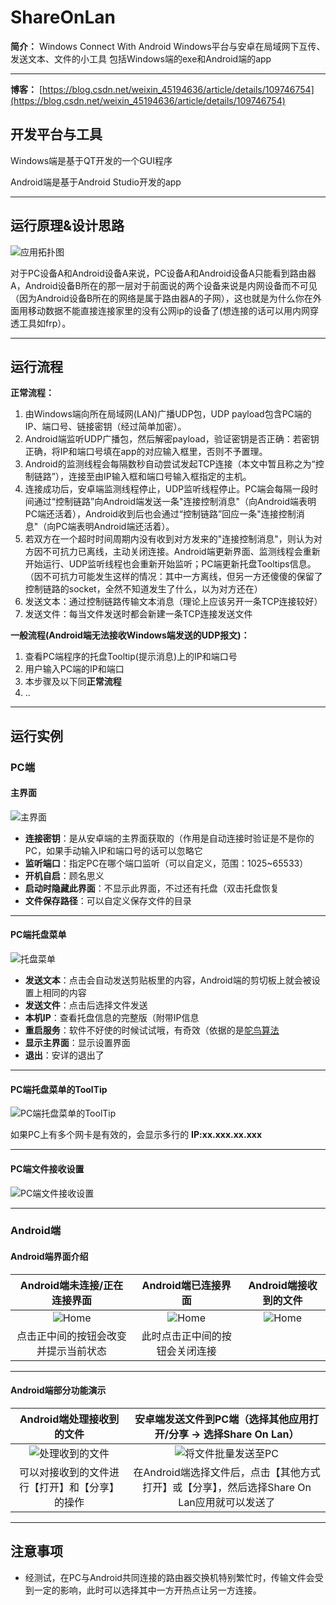 # ShareOnLan

**简介：**
Windows Connect With Android 
Windows平台与安卓在局域网下互传、发送文本、文件的小工具 
包括Windows端的exe和Android端的app

***

**博客：**
[https://blog.csdn.net/weixin_45194636/article/details/109746754](https://blog.csdn.net/weixin_45194636/article/details/109746754)

## 开发平台与工具

Windows端是基于QT开发的一个GUI程序

Android端是基于Android Studio开发的app
***

## 运行原理&设计思路
![应用拓扑图](ScreenShots/应用拓扑图.png)

对于PC设备A和Android设备A来说，PC设备A和Android设备A只能看到路由器A，Android设备B所在的那一层对于前面说的两个设备来说是内网设备而不可见（因为Android设备B所在的网络是属于路由器A的子网），这也就是为什么你在外面用移动数据不能直接连接家里的没有公网ip的设备了(想连接的话可以用内网穿透工具如frp）。

***

## 运行流程

**正常流程：**  

1. 由Windows端向所在局域网(LAN)广播UDP包，UDP payload包含PC端的IP、端口号、链接密钥（经过简单加密）。  
2. Android端监听UDP广播包，然后解密payload，验证密钥是否正确：若密钥正确，将IP和端口号填在app的对应输入框里，否则不予置理。  
3. Android的监测线程会每隔数秒自动尝试发起TCP连接（本文中暂且称之为“控制链路”），连接至由IP输入框和端口号输入框指定的主机。  
4. 连接成功后，安卓端监测线程停止，UDP监听线程停止。PC端会每隔一段时间通过“控制链路”向Android端发送一条"连接控制消息"（向Android端表明PC端还活着），Android收到后也会通过“控制链路”回应一条"连接控制消息"（向PC端表明Android端还活着）。  
5. 若双方在一个超时时间周期内没有收到对方发来的"连接控制消息"，则认为对方因不可抗力已离线，主动关闭连接。Android端更新界面、监测线程会重新开始运行、UDP监听线程也会重新开始监听；PC端更新托盘Tooltips信息。（因不可抗力可能发生这样的情况：其中一方离线，但另一方还傻傻的保留了控制链路的socket，全然不知道发生了什么，以为对方还在）  
6. 发送文本：通过控制链路传输文本消息（理论上应该另开一条TCP连接较好）
7. 发送文件：每当文件发送时都会新建一条TCP连接发送文件

**一般流程(Android端无法接收Windows端发送的UDP报文)：**

1. 查看PC端程序的托盘Tooltip(提示消息)上的IP和端口号
2. 用户输入PC端的IP和端口
3. 本步骤及以下同**正常流程**  
4. ..

***

## 运行实例

### PC端

#### 主界面

![主界面](Screenshots/PC端主界面.jpg)

  

- **连接密钥**：是从安卓端的主界面获取的（作用是自动连接时验证是不是你的PC，如果手动输入IP和端口号的话可以忽略它
- **监听端口**：指定PC在哪个端口监听（可以自定义，范围：1025~65533）
- **开机自启**：顾名思义
- **启动时隐藏此界面**：不显示此界面，不过还有托盘（双击托盘恢复
- **文件保存路径**：可以自定义保存文件的目录

***

#### PC端托盘菜单

![托盘菜单](Screenshots/PC端托盘菜单.jpg)

  

- **发送文本**：点击会自动发送剪贴板里的内容，Android端的剪切板上就会被设置上相同的内容
- **发送文件**：点击后选择文件发送
- **本机IP**：查看托盘信息的完整版（附带IP信息
- **重启服务**：软件不好使的时候试试哦，有奇效（依据的是[鸵鸟算法](https://baike.baidu.com/item/%E9%B8%B5%E9%B8%9F%E7%AE%97%E6%B3%95/4342932?fr=aladdin)
- **显示主界面**：显示设置界面
- **退出**：安详的退出了

***

#### PC端托盘菜单的ToolTip

![PC端托盘菜单的ToolTip](Screenshots/PC端托盘信息.jpg)

如果PC上有多个网卡是有效的，会显示多行的 **IP:xx.xxx.xx.xxx**

***

#### PC端文件接收设置

![PC端文件接收设置](Screenshots/PC端文件接收设置.jpg)

***

### Android端

#### Android端界面介绍

|             Android端未连接/正在连接界面             |                Android端已连接界面                |                 Android端接收到的文件                  |
| :--------------------------------------------------: | :-----------------------------------------------: | :----------------------------------------------------: |
| ![Home](Screenshots/Android端正在连接connecting.jpg) | ![Home](Screenshots/Android端已连接connected.jpg) | ![Home](Screenshots/Android端接收到的文件fileView.jpg) |
|         点击正中间的按钮会改变并提示当前状态         |          此时点击正中间的按钮会关闭连接           |                                                        |




***
#### Android端部分功能演示

|                 Android端处理接收到的文件                  | 安卓端发送文件到PC端（选择其他应用打开/分享 → 选择Share On Lan） |
| :--------------------------------------------------------: | :----------------------------------------------------------: |
| ![处理收到的文件](Screenshots/Android端操作文件opFile.gif) | ![将文件批量发送至PC](Screenshots/Android端传输文件至PC.gif) |
|       可以对接收到的文件进行【打开】和【分享】的操作       | 在Android端选择文件后，点击【其他方式打开】或【分享】，然后选择Share On Lan应用就可以发送了 |

***



## 注意事项

- 经测试，在PC与Android共同连接的路由器交换机特别繁忙时，传输文件会受到一定的影响，此时可以选择其中一方开热点让另一方连接。

  

